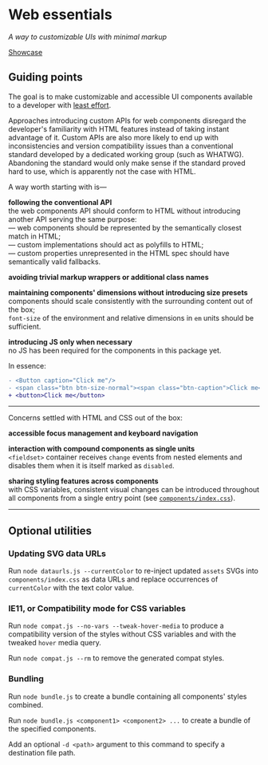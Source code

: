 # Web essentials

_A way to customizable UIs with minimal markup_

[Showcase](https://axtk.me/x/web_essentials)

## Guiding points

The goal is to make customizable and accessible UI components available to a developer with [least effort](https://en.wikipedia.org/wiki/Principle_of_least_effort).

Approaches introducing custom APIs for web components disregard the developer's familiarity with HTML features instead of taking instant advantage of it. Custom APIs are also more likely to end up with inconsistencies and version compatibility issues than a conventional standard developed by a dedicated working group (such as WHATWG). Abandoning the standard would only make sense if the standard proved hard to use, which is apparently not the case with HTML.

A way worth starting with is&mdash;

**following the conventional API**<br>
the web components API should conform to HTML without introducing another API serving the same purpose:<br>
&mdash; web components should be represented by the semantically closest match in HTML;<br>
&mdash; custom implementations should act as polyfills to HTML;<br>
&mdash; custom properties unrepresented in the HTML spec should have semantically valid fallbacks.

**avoiding trivial markup wrappers or additional class names**

**maintaining components' dimensions without introducing size presets**<br>
components should scale consistently with the surrounding content out of the box;<br>
`font-size` of the environment and relative dimensions in `em` units should be sufficient.

**introducing JS only when necessary**<br>
no JS has been required for the components in this package yet.

In essence:

```diff
- <Button caption="Click me"/>
- <span class="btn btn-size-normal"><span class="btn-caption">Click me</span></span>
+ <button>Click me</button>
```

---

Concerns settled with HTML and CSS out of the box:

**accessible focus management and keyboard navigation**

**interaction with compound components as single units**<br>
`<fieldset>` container receives `change` events from nested elements and disables them when it is itself marked as `disabled`.

**sharing styling features across components**<br>
with CSS variables, consistent visual changes can be introduced throughout all components from a single entry point (see [`components/index.css`](components/index.css)).

---

## Optional utilities

### Updating SVG data URLs

Run `node dataurls.js --currentColor` to re-inject updated `assets` SVGs into `components/index.css` as data URLs and replace occurrences of `currentColor` with the text color value.

### IE11, or Compatibility mode for CSS variables

Run `node compat.js --no-vars --tweak-hover-media` to produce a compatibility version of the styles without CSS variables and with the tweaked `hover` media query.

Run `node compat.js --rm` to remove the generated compat styles.

### Bundling

Run `node bundle.js` to create a bundle containing all components' styles combined. 

Run `node bundle.js <component1> <component2> ...` to create a bundle of the specified components.

Add an optional `-d <path>` argument to this command to specify a destination file path.
